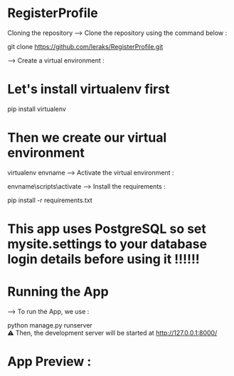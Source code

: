 # RegisterProfile
Cloning the repository
--> Clone the repository using the command below :

git clone https://github.com/leraks/RegisterProfile.git


--> Create a virtual environment :

# Let's install virtualenv first
pip install virtualenv

# Then we create our virtual environment
virtualenv envname
--> Activate the virtual environment :

envname\scripts\activate
--> Install the requirements :

pip install -r requirements.txt

# This app uses PostgreSQL so set mysite.settings to your database login details before using it !!!!!!


# Running the App
--> To run the App, we use :

python manage.py runserver <br>
⚠ Then, the development server will be started at http://127.0.0.1:8000/

# App Preview :
